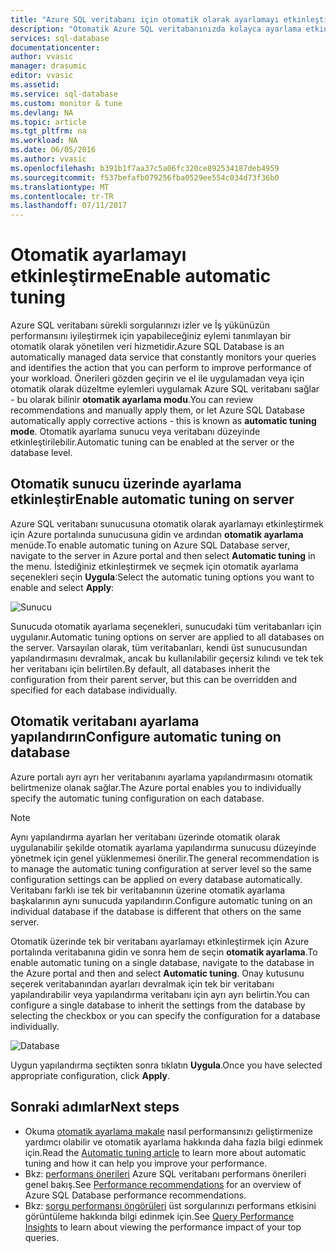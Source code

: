```yaml
---
title: "Azure SQL veritabanı için otomatik olarak ayarlamayı etkinleştirmek | Microsoft Docs"
description: "Otomatik Azure SQL veritabanınızda kolayca ayarlama etkinleştirebilirsiniz."
services: sql-database
documentationcenter: 
author: vvasic
manager: drasumic
editor: vvasic
ms.assetid: 
ms.service: sql-database
ms.custom: monitor & tune
ms.devlang: NA
ms.topic: article
ms.tgt_pltfrm: na
ms.workload: NA
ms.date: 06/05/2016
ms.author: vvasic
ms.openlocfilehash: b391b1f7aa37c5a06fc320ce892534187deb4959
ms.sourcegitcommit: f537befafb079256fba0529ee554c034d73f36b0
ms.translationtype: MT
ms.contentlocale: tr-TR
ms.lasthandoff: 07/11/2017
---
```

# <a name="enable-automatic-tuning"></a><span data-ttu-id="edee3-103">Otomatik ayarlamayı etkinleştirme</span><span class="sxs-lookup"><span data-stu-id="edee3-103">Enable automatic tuning</span></span>

<span data-ttu-id="edee3-104">Azure SQL veritabanı sürekli sorgularınızı izler ve İş yükünüzün performansını iyileştirmek için yapabileceğiniz eylemi tanımlayan bir otomatik olarak yönetilen veri hizmetidir.</span><span class="sxs-lookup"><span data-stu-id="edee3-104">Azure SQL Database is an automatically managed data service that constantly monitors your queries and identifies the action that you can perform to improve performance of your workload.</span></span> <span data-ttu-id="edee3-105">Önerileri gözden geçirin ve el ile uygulamadan veya için otomatik olarak düzeltme eylemleri uygulamak Azure SQL veritabanı sağlar - bu olarak bilinir **otomatik ayarlama modu**.</span><span class="sxs-lookup"><span data-stu-id="edee3-105">You can review recommendations and manually apply them, or let Azure SQL Database automatically apply corrective actions - this is known as **automatic tuning mode**.</span></span> <span data-ttu-id="edee3-106">Otomatik ayarlama sunucu veya veritabanı düzeyinde etkinleştirilebilir.</span><span class="sxs-lookup"><span data-stu-id="edee3-106">Automatic tuning can be enabled at the server or the database level.</span></span>

## <a name="enable-automatic-tuning-on-server"></a><span data-ttu-id="edee3-107">Otomatik sunucu üzerinde ayarlama etkinleştir</span><span class="sxs-lookup"><span data-stu-id="edee3-107">Enable automatic tuning on server</span></span>

<span data-ttu-id="edee3-108">Azure SQL veritabanı sunucusuna otomatik olarak ayarlamayı etkinleştirmek için Azure portalında sunucusuna gidin ve ardından **otomatik ayarlama** menüde.</span><span class="sxs-lookup"><span data-stu-id="edee3-108">To enable automatic tuning on Azure SQL Database server, navigate to the server in Azure portal and then select **Automatic tuning** in the menu.</span></span> <span data-ttu-id="edee3-109">İstediğiniz etkinleştirmek ve seçmek için otomatik ayarlama seçenekleri seçin **Uygula**:</span><span class="sxs-lookup"><span data-stu-id="edee3-109">Select the automatic tuning options you want to enable and select **Apply**:</span></span>

![Sunucu](./media/sql-database-automatic-tuning-enable/server.png)

<span data-ttu-id="edee3-111">Sunucuda otomatik ayarlama seçenekleri, sunucudaki tüm veritabanları için uygulanır.</span><span class="sxs-lookup"><span data-stu-id="edee3-111">Automatic tuning options on server are applied to all databases on the server.</span></span> <span data-ttu-id="edee3-112">Varsayılan olarak, tüm veritabanları, kendi üst sunucusundan yapılandırmasını devralmak, ancak bu kullanılabilir geçersiz kılındı ve tek tek her veritabanı için belirtilen.</span><span class="sxs-lookup"><span data-stu-id="edee3-112">By default, all databases inherit the configuration from their parent server, but this can be overridden and specified for each database individually.</span></span>

## <a name="configure-automatic-tuning-on-database"></a><span data-ttu-id="edee3-113">Otomatik veritabanı ayarlama yapılandırın</span><span class="sxs-lookup"><span data-stu-id="edee3-113">Configure automatic tuning on database</span></span>

<span data-ttu-id="edee3-114">Azure portalı ayrı ayrı her veritabanını ayarlama yapılandırmasını otomatik belirtmenize olanak sağlar.</span><span class="sxs-lookup"><span data-stu-id="edee3-114">The Azure portal enables you to individually specify the automatic tuning configuration on each database.</span></span>

> [!NOTE]
> <span data-ttu-id="edee3-115">Aynı yapılandırma ayarları her veritabanı üzerinde otomatik olarak uygulanabilir şekilde otomatik ayarlama yapılandırma sunucusu düzeyinde yönetmek için genel yüklenmemesi önerilir.</span><span class="sxs-lookup"><span data-stu-id="edee3-115">The general recommendation is to manage the automatic tuning configuration at server level so the same configuration settings can be applied on every database automatically.</span></span> <span data-ttu-id="edee3-116">Veritabanı farklı ise tek bir veritabanının üzerine otomatik ayarlama başkalarının aynı sunucuda yapılandırın.</span><span class="sxs-lookup"><span data-stu-id="edee3-116">Configure automatic tuning on an individual database if the database is different that others on the same server.</span></span>
>

<span data-ttu-id="edee3-117">Otomatik üzerinde tek bir veritabanı ayarlamayı etkinleştirmek için Azure portalında veritabanına gidin ve sonra hem de seçin **otomatik ayarlama**.</span><span class="sxs-lookup"><span data-stu-id="edee3-117">To enable automatic tuning on a single database, navigate to the database in the Azure portal and then and select **Automatic tuning**.</span></span> <span data-ttu-id="edee3-118">Onay kutusunu seçerek veritabanından ayarları devralmak için tek bir veritabanı yapılandırabilir veya yapılandırma veritabanı için ayrı ayrı belirtin.</span><span class="sxs-lookup"><span data-stu-id="edee3-118">You can configure a single database to inherit the settings from the database by selecting the checkbox or you can specify the configuration for a database individually.</span></span>

![Database](./media/sql-database-automatic-tuning-enable/database.png)

<span data-ttu-id="edee3-120">Uygun yapılandırma seçtikten sonra tıklatın **Uygula**.</span><span class="sxs-lookup"><span data-stu-id="edee3-120">Once you have selected appropriate configuration, click **Apply**.</span></span>

## <a name="next-steps"></a><span data-ttu-id="edee3-121">Sonraki adımlar</span><span class="sxs-lookup"><span data-stu-id="edee3-121">Next steps</span></span>
* <span data-ttu-id="edee3-122">Okuma [otomatik ayarlama makale](sql-database-automatic-tuning.md) nasıl performansınızı geliştirmenize yardımcı olabilir ve otomatik ayarlama hakkında daha fazla bilgi edinmek için.</span><span class="sxs-lookup"><span data-stu-id="edee3-122">Read the [Automatic tuning article](sql-database-automatic-tuning.md) to learn more about automatic tuning and how it can help you improve your performance.</span></span>
* <span data-ttu-id="edee3-123">Bkz: [performans önerileri](sql-database-advisor.md) Azure SQL veritabanı performans önerileri genel bakış.</span><span class="sxs-lookup"><span data-stu-id="edee3-123">See [Performance recommendations](sql-database-advisor.md) for an overview of Azure SQL Database performance recommendations.</span></span>
* <span data-ttu-id="edee3-124">Bkz: [sorgu performansı öngörüleri](sql-database-query-performance.md) üst sorgularınızı performans etkisini görüntüleme hakkında bilgi edinmek için.</span><span class="sxs-lookup"><span data-stu-id="edee3-124">See [Query Performance Insights](sql-database-query-performance.md) to learn about viewing the performance impact of your top queries.</span></span>
